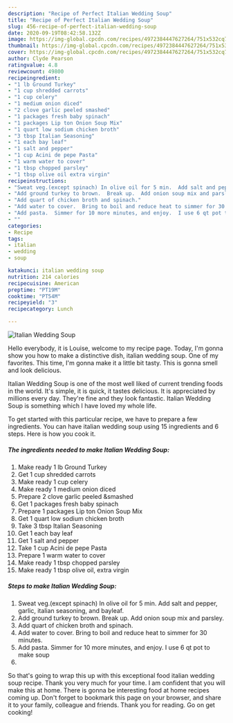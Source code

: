 ```yaml
---
description: "Recipe of Perfect Italian Wedding Soup"
title: "Recipe of Perfect Italian Wedding Soup"
slug: 456-recipe-of-perfect-italian-wedding-soup
date: 2020-09-19T08:42:58.132Z
image: https://img-global.cpcdn.com/recipes/4972384447627264/751x532cq70/italian-wedding-soup-recipe-main-photo.jpg
thumbnail: https://img-global.cpcdn.com/recipes/4972384447627264/751x532cq70/italian-wedding-soup-recipe-main-photo.jpg
cover: https://img-global.cpcdn.com/recipes/4972384447627264/751x532cq70/italian-wedding-soup-recipe-main-photo.jpg
author: Clyde Pearson
ratingvalue: 4.8
reviewcount: 49800
recipeingredient:
- "1 lb Ground Turkey"
- "1 cup shredded carrots"
- "1 cup celery"
- "1 medium onion diced"
- "2 clove garlic peeled smashed"
- "1 packages fresh baby spinach"
- "1 packages Lip ton Onion Soup Mix"
- "1 quart low sodium chicken broth"
- "3 tbsp Italian Seasoning"
- "1 each bay leaf"
- "1 salt and pepper"
- "1 cup Acini de pepe Pasta"
- "1 warm water to cover"
- "1 tbsp chopped parsley"
- "1 tbsp olive oil extra virgin"
recipeinstructions:
- "Sweat veg.(except spinach) In olive oil for 5 min.  Add salt and pepper, garlic, italian seasoning, and bayleaf."
- "Add ground turkey to brown.  Break up.  Add onion soup mix and parsley."
- "Add quart of chicken broth and spinach."
- "Add water to cover.  Bring to boil and reduce heat to simmer for 30 minutes."
- "Add pasta.  Simmer for 10 more minutes, and enjoy.  I use 6 qt pot to make soup"
- ""
categories:
- Recipe
tags:
- italian
- wedding
- soup

katakunci: italian wedding soup 
nutrition: 214 calories
recipecuisine: American
preptime: "PT19M"
cooktime: "PT54M"
recipeyield: "3"
recipecategory: Lunch

---
```



![Italian Wedding Soup](https://img-global.cpcdn.com/recipes/4972384447627264/751x532cq70/italian-wedding-soup-recipe-main-photo.jpg)

Hello everybody, it is Louise, welcome to my recipe page. Today, I'm gonna show you how to make a distinctive dish, italian wedding soup. One of my favorites. This time, I'm gonna make it a little bit tasty. This is gonna smell and look delicious.

Italian Wedding Soup is one of the most well liked of current trending foods in the world. It's simple, it is quick, it tastes delicious. It is appreciated by millions every day. They're fine and they look fantastic. Italian Wedding Soup is something which I have loved my whole life.




To get started with this particular recipe, we have to prepare a few ingredients. You can have italian wedding soup using 15 ingredients and 6 steps. Here is how you cook it.

<!--inarticleads1-->

##### The ingredients needed to make Italian Wedding Soup:

1. Make ready 1 lb Ground Turkey
1. Get 1 cup shredded carrots
1. Make ready 1 cup celery
1. Make ready 1 medium onion diced
1. Prepare 2 clove garlic peeled &amp;smashed
1. Get 1 packages fresh baby spinach
1. Prepare 1 packages Lip ton Onion Soup Mix
1. Get 1 quart low sodium chicken broth
1. Take 3 tbsp Italian Seasoning
1. Get 1 each bay leaf
1. Get 1 salt and pepper
1. Take 1 cup Acini de pepe Pasta
1. Prepare 1 warm water to cover
1. Make ready 1 tbsp chopped parsley
1. Make ready 1 tbsp olive oil, extra virgin




<!--inarticleads2-->

##### Steps to make Italian Wedding Soup:

1. Sweat veg.(except spinach) In olive oil for 5 min.  Add salt and pepper, garlic, italian seasoning, and bayleaf.
1. Add ground turkey to brown.  Break up.  Add onion soup mix and parsley.
1. Add quart of chicken broth and spinach.
1. Add water to cover.  Bring to boil and reduce heat to simmer for 30 minutes.
1. Add pasta.  Simmer for 10 more minutes, and enjoy.  I use 6 qt pot to make soup
1. 




So that's going to wrap this up with this exceptional food italian wedding soup recipe. Thank you very much for your time. I am confident that you will make this at home. There is gonna be interesting food at home recipes coming up. Don't forget to bookmark this page on your browser, and share it to your family, colleague and friends. Thank you for reading. Go on get cooking!
